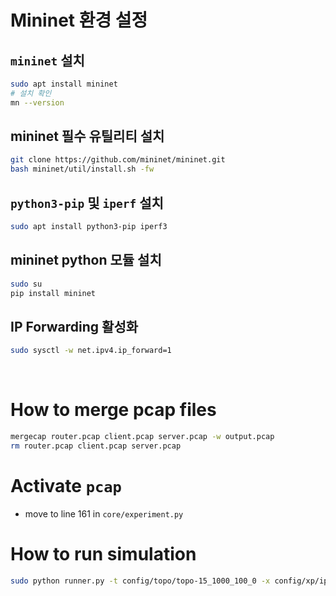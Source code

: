 # Mininet 환경 설정

## `mininet` 설치 

```bash
sudo apt install mininet
# 설치 확인
mn --version
```

## mininet 필수 유틸리티 설치 

```bash
git clone https://github.com/mininet/mininet.git
bash mininet/util/install.sh -fw 
```

## `python3-pip` 및 `iperf` 설치 

```bash
sudo apt install python3-pip iperf3
```

## mininet python 모듈 설치 

```bash
sudo su
pip install mininet
```

## IP Forwarding 활성화 

```bash
sudo sysctl -w net.ipv4.ip_forward=1
```

<br/>

# How to merge pcap files
```bash
mergecap router.pcap client.pcap server.pcap -w output.pcap
rm router.pcap client.pcap server.pcap
```

# Activate `pcap`
- move to line 161 in `core/experiment.py` 

# How to run simulation

```bash
sudo python runner.py -t config/topo/topo-15_1000_100_0 -x config/xp/iperf_exp-simple-no
```